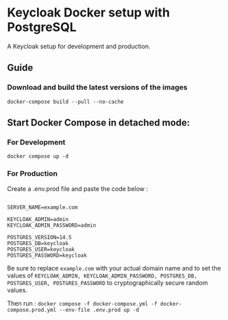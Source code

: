 
# Keycloak Docker setup with PostgreSQL
A Keycloak setup for development and production.

## Guide

### Download and build the latest versions of the images
```docker-compose build --pull --no-cache```

## Start Docker Compose in detached mode:

### For Development
```docker compose up -d```

### For Production
Create a .env.prod file and paste the code below :
```

SERVER_NAME=example.com

KEYCLOAK_ADMIN=admin
KEYCLOAK_ADMIN_PASSWORD=admin

POSTGRES_VERSION=14.5
POSTGRES_DB=keycloak
POSTGRES_USER=keycloak
POSTGRES_PASSWORD=keycloak
```
Be sure to replace ```example.com``` with your actual domain name and to set the values of 
```KEYCLOAK_ADMIN, KEYCLOAK_ADMIN_PASSWORD, POSTGRES_DB, POSTGRES_USER, POSTGRES_PASSWORD``` to cryptographically secure random values.

Then run :
```docker compose -f docker-compose.yml -f docker-compose.prod.yml --env-file .env.prod up -d```
